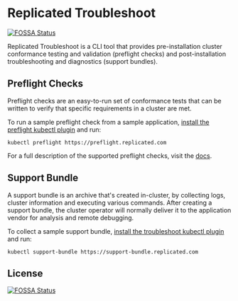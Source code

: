# Replicated Troubleshoot
[![FOSSA Status](https://app.fossa.com/api/projects/git%2Bgithub.com%2Freplicatedhq%2Ftroubleshoot.sh.svg?type=shield)](https://app.fossa.com/projects/git%2Bgithub.com%2Freplicatedhq%2Ftroubleshoot.sh?ref=badge_shield)


Replicated Troubleshoot is a CLI tool that provides pre-installation cluster conformance testing and validation (preflight checks) and post-installation troubleshooting and diagnostics (support bundles).

## Preflight Checks
Preflight checks are an easy-to-run set of conformance tests that can be written to verify that specific requirements in a cluster are met.

To run a sample preflight check from a sample application, [install the preflight kubectl plugin](https://help.replicated.com/docs/troubleshoot/kubernetes/preflight/executing/) and run:

```shell
kubectl preflight https://preflight.replicated.com
```

For a full description of the supported preflight checks, visit the [docs](https://help.replicated.com/docs/troubleshoot/kubernetes/analysis/).

## Support Bundle
A support bundle is an archive that's created in-cluster, by collecting logs, cluster information and executing various commands. After creating a support bundle, the cluster operator will normally deliver it to the application vendor for analysis and remote debugging.

To collect a sample support bundle, [install the troubleshoot kubectl plugin](https://help.replicated.com/docs/troubleshoot/kubernetes/support-bundle/collecting/) and run:

```shell
kubectl support-bundle https://support-bundle.replicated.com
```


## License
[![FOSSA Status](https://app.fossa.com/api/projects/git%2Bgithub.com%2Freplicatedhq%2Ftroubleshoot.sh.svg?type=large)](https://app.fossa.com/projects/git%2Bgithub.com%2Freplicatedhq%2Ftroubleshoot.sh?ref=badge_large)